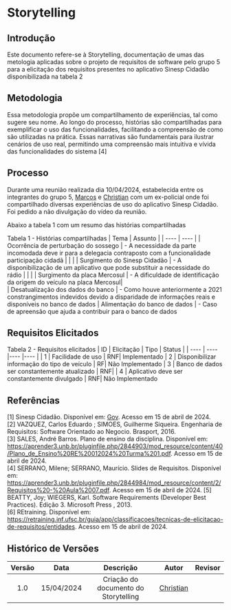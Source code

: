 # Storytelling

## Introdução
Este documento refere-se à Storytelling, documentação de umas das metologia aplicadas sobre o projeto de requisitos de software pelo grupo 5 para a elicitação dos requisitos presentes no aplicativo Sinesp Cidadão disponibilizada na tabela 2

## Metodologia
 Essa metodologia propõe um compartilhamento de experiências, tal como sugere seu nome. Ao longo do processo, histórias são compartilhadas para exemplificar o uso das funcionalidades, facilitando a compreensão de como são utilizadas na prática. Essas narrativas são fundamentais para ilustrar 
 cenários de uso real, permitindo uma compreensão mais intuitiva e vívida das funcionalidades do sistema [4]

## Processo
Durante uma reunião realizada dia 10/04/2024, estabelecida entre os integrantes do grupo 5, [Marcos](https://github.com/Bittarx) e [Christian](https://github.com/crstyhs) com um ex-policial 
onde foi compartilhado diversas experiências de uso do aplicativo Sinesp Cidadão. Foi pedido a não divulgação do vídeo da reunião.

Abaixo a tabela 1 com um resumo das histórias compartilhadas

Tabela 1 - Histórias compartilhadas
| Tema | Assunto  |
| ---- | ---- |
| Ocorrência de perturbação do sossego | - A necessidade da parte incomodada deve ir para a delegacia contraposto com a funcionalidade participação cidadã  | 
|  |
| Surgimento do Sinesp Cidadão | - A disponibilização de um aplicativo que pode substituir a necessidade do rádio  |
|  |
| Surgimento da placa Mercosul | - A dificuldade de identificação da origem do veículo na placa Mercosul|  
| Desatualização dos dados do banco | - Como houve anteriormente a 2021 constrangimentos indevidos devido a disparidade de informações reais e disponíveis no banco de dados 
| Alimentação do banco de dados | - Caso de apreensão que ajuda a contribuir para o banco de dados

## Requisitos Elicitados
Tabela 2 - Requisitos elicitados
| ID | Elicitação | Tipo | Status |
| ---- | ---- |---- |---- |
| 1 | Facilidade de uso | RNF| Implementado
| 2 | Disponibilizar informação do tipo de veículo | RF| Não Implementado
| 3 | Banco de dados ser constantemente atualizado | RNF| 
| 4 | Aplicativo deve ser constantemente divulgado | RNF| Não Implementado


## Referências
[1] Sinesp Cidadão. Disponível em: [Gov](https://www.gov.br/pt-br/apps/sinesp-cidadao). Acesso em 15 de abril de 2024.</br>
[2] VAZQUEZ, Carlos Eduardo ; SIMOES, Guilherme Siqueira. Engenharia de Requisitos: Software Orientado ao Negocio. Brasport, 2016.</br>
[3] SALES, André Barros. Plano de ensino da disciplina. Disponível em: <https://aprender3.unb.br/pluginfile.php/2844903/mod_resource/content/40/Plano_de_Ensino%20RE%20012024%20Turma%201.pdf>. Acesso em 15 de abril de 2024.</br>
[4] SERRANO, Milene; SERRANO, Maurício. Slides de Requisitos. Disponível em: <https://aprender3.unb.br/pluginfile.php/2844984/mod_resource/content/2/Requisitos%20-%20Aula%2007.pdf>. Acesso em 15 de abril de 2024.
[5] BEATTY, Joy; WIEGERS, Karl. Software Requirements (Developer Best Practices). Edição 3. Microsoft Press , 2013.</br>
[6] REtraining. Disponível em: <https://retraining.inf.ufsc.br/guia/app/classificacoes/tecnicas-de-elicitacao-de-requisitos/entidades>. Acesso em 15 de abril de 2024.
## Histórico de Versões
| Versão | Data | Descrição | Autor | Revisor |
| :----: | :--: | :-------: | :---: | :-----: |
| 1.0 | 15/04/2024 | Criação do documento do Storytelling | [Christian](https://github.com/crstyhs)|  |
